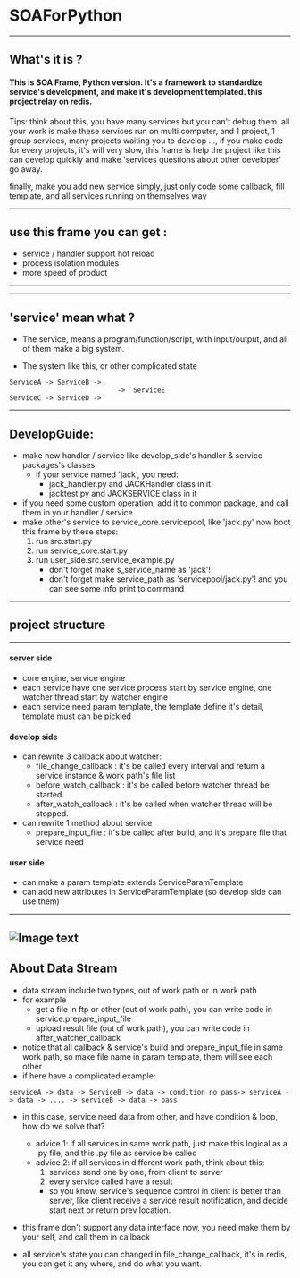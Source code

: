 # SOAForPython

---

## What's it is ?

#### This is SOA Frame, Python version. It's a framework to standardize service's development, and make it's development templated. this project relay on redis.

Tips: think about this, you have many services but you can't debug them. 
all your work is make these services run on multi computer, 
and 1 project, 1 group services, many projects waiting you to develop ..., if you make code for every projects, it's will very slow,
this frame is help the project like this can develop quickly and make 'services questions about other developer' go away.

finally, make you add new service simply, just only code some callback, fill template, and all services running on themselves way

---
## use this frame you can get : 

+ service / handler support hot reload
+ process isolation modules
+ more speed of product

---


---

## 'service' mean what ?

+ The service, means a program/function/script, with input/output, and all of them make a big system.

+ The system like this, or other complicated state
```
ServiceA -> ServiceB ->
                           ->  ServiceE
ServiceC -> ServiceD ->
```

---
## DevelopGuide:

+ make new handler / service like develop_side's handler & service packages's classes
  + if your service named 'jack', you need:
      + jack_handler.py and JACKHandler class in it
      + jacktest.py and JACKSERVICE class in it
+ if you need some custom operation, add it to common package, and call them in your handler / service
+ make other's service to service_core.servicepool, like 'jack.py'
now boot this frame by these steps:
    1. run src.start.py
    2. run service_core.start.py
    3. run user_side.src.service_example.py 
        + don't forget make s_service_name as 'jack'!
        + don't forget make service_path as 'servicepool/jack.py'!
and you can see some info print to command

---

## project structure
----
#### server side

+ core engine, service engine
+ each service have one service process start by service engine, one watcher thread start by watcher engine
+ each service need param template, the template define it's detail, template must can be pickled

#### develop side

+ can rewrite 3 callback about watcher:
  + file_change_callback : it's be called every interval and return a service instance & work path's file list
  + before_watch_callback : it's be called before watcher thread be started.
  + after_watch_callback : it's be called when watcher thread will be stopped. 
+ can rewrite 1 method about service
  + prepare_input_file : it's be called after build, and it's prepare file that service need


#### user side

+ can make a param template extends ServiceParamTemplate
+ can add new attributes in ServiceParamTemplate (so develop side can use them)

----

![Image text](https://raw.github.com/sherry0429/repositpry/master/SOAForPython/img/structure.png)
---


## About Data Stream

+ data stream include two types, out of work path or in work path
+ for example
    + get a file in ftp or other (out of work path), you can write code in service.prepare_input_file
    + upload result file (out of work path), you can write code in after_watcher_callback
+ notice that all callback & service's build and prepare_input_file in same work path, so make file name in param template, them will see each other
+ if here have a complicated example:
```buildoutcfg
serviceA -> data -> ServiceB -> data -> condition no pass-> serviceA -> data -> .... -> serviceB -> data -> pass
```
+ in this case, service need data from other, and have condition & loop, how do we solve that?
  + advice 1: if all services in same work path, just make this logical as a .py file, and this .py file as service be called
  + advice 2: if all services in different work path, think about this:
    1. services send one by one, from client to server
    2. every service called have a result
    + so you know, service's sequence control in client is better than server, like client receive a service result notification, and decide start next or return prev location.

+ this frame don't support any data interface now, you need make them by your self, and call them in callback
+ all service's state you can changed in file_change_callback, it's in redis, you can get it any where, and do what you want.